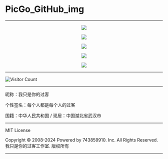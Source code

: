 # PicGo_GitHub_img

---

<p align="center">
  <img src="https://raw.gitmirror.com/743859910/PicGo_GitHub_img/master/img/1.webp">
</p>

<p align="center">
  <img src="https://raw.gitmirror.com/743859910/PicGo_GitHub_img/master/img/2.webp">
</p>

<p align="center">
  <img src="https://raw.gitmirror.com/743859910/PicGo_GitHub_img/master/img/3.webp">
</p>

<p align="center">
  <img src="https://raw.gitmirror.com/743859910/PicGo_GitHub_img/master/img/4.webp">
</p>

<p align="center">
  <img src="https://raw.gitmirror.com/743859910/PicGo_GitHub_img/master/img/5.webp">
</p>

---

![Visitor Count](https://profile-counter.glitch.me/{PicGo_GitHub_img}/count.svg)

---

昵称：我只是你的过客

个性签名：每个人都是每个人的过客

国籍：中华人民共和国 / 现居：中国湖北省武汉市

---

MIT License

Copyright © 2008-2024 Powered by 743859910. Inc. All Rights Reserved. 我只是你的过客工作室. 版权所有

---
